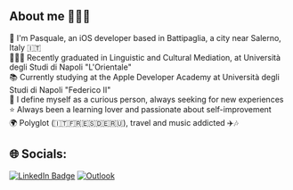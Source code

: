 ## About me 👨🏻‍💻

👋 I'm Pasquale, an iOS developer based in Battipaglia, a city near Salerno, Italy 🇮🇹   
🧑🏻‍🎓 Recently graduated in Linguistic and Cultural Mediation, at Università degli Studi di Napoli "L'Orientale"  
📚 Currently studying at the Apple Developer Academy at Università degli Studi di Napoli "Federico II"  
🔎 I define myself as a curious person, always seeking for new experiences  
⭐️ Always been a learning lover and passionate about self-improvement  
🌍 Polyglot (🇮🇹🇫🇷🇪🇸🇩🇪🇷🇺), travel and music addicted ✈️🎶

## 🌐 Socials:
[![LinkedIn Badge](https://img.shields.io/badge/LinkedIn-Profile-blue?logo=linkedin)](https://www.linkedin.com/in/pasquale-piserchia-8748a7264/) [![Outlook](https://img.shields.io/badge/Email-Outlook-blue?logo=microsoft-outlook&logoColor=white)](mailto:piserchia.pasquale@outlook.it)





<!--
<a href="mailto:piserchia.pasquale@outlook.it" target="blank"><img align="center" src="Icons/gmail.svg" height="30" /></a>


**ppiserchia/ppiserchia** is a ✨ _special_ ✨ repository because its `README.md` (this file) appears on your GitHub profile.

Here are some ideas to get you started:

- 🔭 I’m currently working on ...
- 🌱 I’m currently learning ...
- 👯 I’m looking to collaborate on ...
- 🤔 I’m looking for help with ...
- 💬 Ask me about ...
- 📫 How to reach me: ...
- 😄 Pronouns: ...
- ⚡ Fun fact: ...
-->
